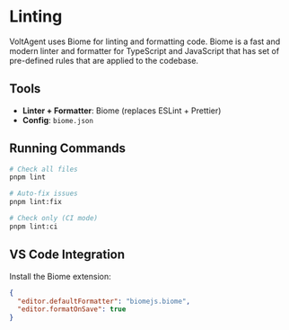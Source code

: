 # Linting

VoltAgent uses Biome for linting and formatting code. Biome is a fast and modern linter and formatter for TypeScript and JavaScript that has set of pre-defined rules that are applied to the codebase.

## Tools

- **Linter + Formatter**: Biome (replaces ESLint + Prettier)
- **Config**: `biome.json`

## Running Commands

```bash
# Check all files
pnpm lint

# Auto-fix issues
pnpm lint:fix

# Check only (CI mode)
pnpm lint:ci
```

## VS Code Integration

Install the Biome extension:

```json
{
  "editor.defaultFormatter": "biomejs.biome",
  "editor.formatOnSave": true
}
```
